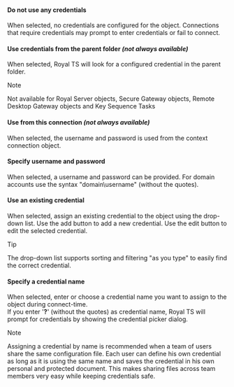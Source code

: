 #### Do not use any credentials
When selected, no credentials are configured for the object. Connections that require credentials may prompt to enter credentials or fail to connect.

#### Use credentials from the parent folder *(not always available)*
When selected, Royal TS will look for a configured credential in the parent folder.
> [!Note]
> Not available for Royal Server objects, Secure Gateway objects, Remote Desktop Gateway objects and Key Sequence Tasks

#### Use from this connection *(not always available)*
When selected, the username and password is used from the context connection object.

#### Specify username and password
When selected, a username and password can be provided. For domain accounts use the syntax "domain\username" (without the quotes).

#### Use an existing credential
When selected, assign an existing credential to the object using the drop-down list. Use the add button to add a new credential. Use the edit button to edit the selected credential.

> [!Tip]
> The drop-down list supports sorting and filtering "as you type" to easily find the correct credential.

#### Specify a credential name
When selected, enter or choose a credential name you want to assign to the object during connect-time.  
If you enter '**?**' (without the quotes) as credential name, Royal TS will prompt for credentials by showing the credential picker dialog.

> [!Note]
> Assigning a credential by name is recommended when a team of users share the same configuration file. Each user can define his own credential as long as it is using the same name and saves the credential in his own personal and protected document. This makes sharing files across team members very easy while keeping credentials safe.
